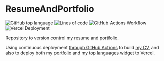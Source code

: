 # ResumeAndPortfolio

![GitHub top language](https://img.shields.io/github/languages/top/MarioJim/ResumeAndPortfolio)
![Lines of code](https://tokei.rs/b1/github/MarioJim/ResumeAndPortfolio?category=code)
![GitHub Actions Workflow](https://img.shields.io/github/actions/workflow/status/MarioJim/ResumeAndPortfolio/cd_push.yml?branch=main&label=GitHub%20Actions%20Workflow&logo=github)
![Vercel Deployment](https://img.shields.io/github/deployments/MarioJim/ResumeAndPortfolio/Production?label=Vercel%20Deployment&logo=vercel)

Repository to version control my resume and portfolio.

Using continuous deployment [through GitHub Actions](.github/workflows/cd_push.yml) to build [my CV](https://mariojim.github.io/mario_jimenez_resume.pdf), and also to deploy both my [portfolio](https://marioj.dev) and my [top languages widget](https://marioj.dev/api/languages-widget) to Vercel.
